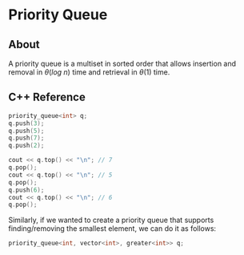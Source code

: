 # Priority Queue

## About

A priority queue is a multiset in sorted order that allows insertion and removal in $\theta(log \ n)$ time and retrieval in $\theta(1)$ time.

## C++ Reference

```cpp
priority_queue<int> q;
q.push(3);
q.push(5);
q.push(7);
q.push(2);

cout << q.top() << "\n"; // 7
q.pop();
cout << q.top() << "\n"; // 5
q.pop();
q.push(6);
cout << q.top() << "\n"; // 6
q.pop();
```

Similarly, if we wanted to create a priority queue that supports finding/removing the smallest element, we can do it as follows:

```cpp
priority_queue<int, vector<int>, greater<int>> q;
```
